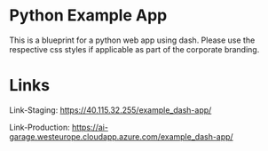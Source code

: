 # Python Example App

This is a blueprint for a python web app using dash. Please use the respective css styles if applicable as part of the corporate branding. 

# Links

Link-Staging: https://40.115.32.255/example_dash-app/

Link-Production: https://ai-garage.westeurope.cloudapp.azure.com/example_dash-app/
